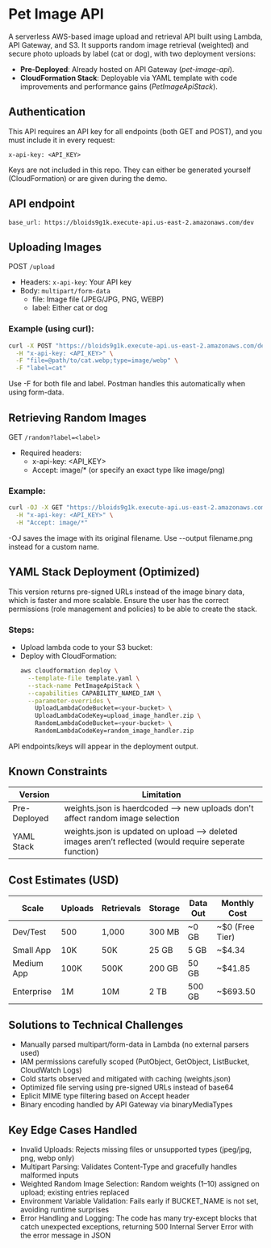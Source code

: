# Pet Image API
A serverless AWS-based image upload and retrieval API built using Lambda, API Gateway, and S3. It supports random image retrieval (weighted) and secure photo uploads by label (cat or dog), with two deployment versions:
- **Pre-Deployed**: Already hosted on API Gateway (_pet-image-api_).
- **CloudFormation Stack**: Deployable via YAML template with code improvements and performance gains (_PetImageApiStack_).

## Authentication
This API requires an API key for all endpoints (both GET and POST), and you must include it in every request:
```http
x-api-key: <API_KEY>
```
Keys are not included in this repo. They can either be generated yourself (CloudFormation) or are given during the demo.

## API endpoint
```http
base_url: https://bloids9g1k.execute-api.us-east-2.amazonaws.com/dev
``` 

## Uploading Images
POST ```/upload```
- Headers: ```x-api-key```: Your API key
- Body: ```multipart/form-data```
  - file: Image file (JPEG/JPG, PNG, WEBP)
  - label: Either cat or dog
### Example (using curl):
```bash
curl -X POST "https://bloids9g1k.execute-api.us-east-2.amazonaws.com/dev/upload" \
  -H "x-api-key: <API_KEY>" \
  -F "file=@path/to/cat.webp;type=image/webp" \
  -F "label=cat"
```
Use -F for both file and label. Postman handles this automatically when using form-data.

## Retrieving Random Images
GET ```/random?label=<label>```
- Required headers:
  - x-api-key: <API_KEY>
  - Accept: image/* (or specify an exact type like image/png)
### Example:
```bash
curl -OJ -X GET "https://bloids9g1k.execute-api.us-east-2.amazonaws.com/dev/random?label=cat" \
  -H "x-api-key: <API_KEY>" \
  -H "Accept: image/*"
```
-OJ saves the image with its original filename. Use --output filename.png instead for a custom name.

## YAML Stack Deployment (Optimized)
This version returns pre-signed URLs instead of the image binary data, which is faster and more scalable.
Ensure the user has the correct permissions (role management and policies) to be able to create the stack.
### Steps:
- Upload lambda code to your S3 bucket:
- Deploy with CloudFormation:
  ```bash
  aws cloudformation deploy \
    --template-file template.yaml \
    --stack-name PetImageApiStack \
    --capabilities CAPABILITY_NAMED_IAM \
    --parameter-overrides \
      UploadLambdaCodeBucket=<your-bucket> \
      UploadLambdaCodeKey=upload_image_handler.zip \
      RandomLambdaCodeBucket=<your-bucket> \
      RandomLambdaCodeKey=random_image_handler.zip
  ```
API endpoints/keys will appear in the deployment output.

## Known Constraints
| Version	| Limitation |
|---------|------------|
| Pre-Deployed | weights.json is haerdcoded --> new uploads don't affect random image selection |
| YAML Stack | weights.json is updated on upload --> deleted images aren’t reflected (would require seperate function) |

## Cost Estimates (USD)
| Scale	| Uploads | Retrievals | Storage | Data Out	| Monthly Cost |
|-------|---------|------------|---------|----------|--------------|
| Dev/Test | 500 |	1,000 |	300 MB |	~0 GB |	~$0 (Free Tier) |
| Small App |	10K	| 50K	| 25 GB |	5 GB |	~$4.34 |
| Medium App | 100K |	500K | 200 GB |	50 GB |	~$41.85 |
| Enterprise |	1M |	10M |	2 TB |	500 GB |	~$693.50 |

## Solutions to Technical Challenges
- Manually parsed multipart/form-data in Lambda (no external parsers used)
- IAM permissions carefully scoped (PutObject, GetObject, ListBucket, CloudWatch Logs)
- Cold starts observed and mitigated with caching (weights.json)
- Optimized file serving using pre-signed URLs instead of base64
- Eplicit MIME type filtering based on Accept header
- Binary encoding handled by API Gateway via binaryMediaTypes

## Key Edge Cases Handled
- Invalid Uploads: Rejects missing files or unsupported types (jpeg/jpg, png, webp only)
- Multipart Parsing: Validates Content-Type and gracefully handles malformed inputs
- Weighted Random Image Selection: Random weights (1–10) assigned on upload; existing entries replaced
- Environment Variable Validation: Fails early if BUCKET_NAME is not set, avoiding runtime surprises
- Error Handling and Logging: The code has many try-except blocks that catch unexpected exceptions, returning 500 Internal Server Error with the error message in JSON
